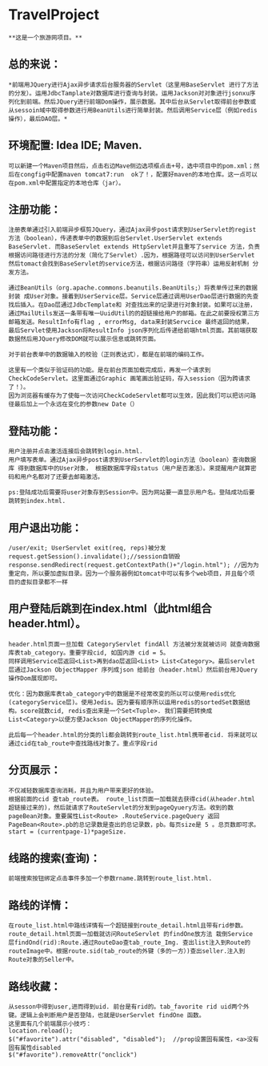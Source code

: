 # TravelProject
    **这是一个旅游网项目。**


## 总的来说：
    *前端用JQuery进行Ajax异步请求后台服务器的Servlet（这里用BaseServlet 进行了方法的分发）。运用JdbcTamplate对数据库进行查询与封装。运用Jackson对对象进行jsonxu序列化到前端。然后JQuery进行前端Dom操作，展示数据。其中后台从Servlet取得前台参数或从sessoin域中取得参数进行用BeanUtils进行简单封装。然后调用Service层（例如redis 操作），最后DAO层。*

## 环境配置: Idea IDE; Maven.
    可以新建一个Maven项目然后，点击右边Mave侧边选项框点击+号，选中项目中的pom.xml；然后在congfig中配置maven tomcat7:run  ok了！，配置好maven的本地仓库。这一点可以在pom.xml中配置指定的本地仓库（jar）。

## 注册功能：
    注册表单通过引入前端异步框剪JQuery，通过Ajax异步post请求到UserServlet的regist方法（boolean），传递表单中的数据到后台Servlet.UserServlet extends BaseServlet. 而BaseServlet extends HttpServlet并且重写了service 方法，负责根据访问路径进行方法的分发（简化了Servlet）.因为，根据路径可以访问到UserServlet 然后tomact会找到BaseServlet的service方法，根据访问路径（字符串）运用反射机制 分发方法。

    通过BeanUtils（org.apache.commons.beanutils.BeanUtils;）将表单传过来的数据封装 成User对象。接着到UserService层。Service层通过调用UserDao层进行数据的先查找后插入。在Dao层通过JdbcTemplate和 对查找出来的记录进行对象封装。如果可以注册，通过MailUtils发送一条带有唯一UuidUtil的的超链接给用户的邮箱。在此之前要授权第三方邮箱发送。ResultInfo有flag , errorMsg, data来封装Servcice 最终返回的结果， 最后Servlet使用Jackson将ResultInfo json序列化后传递给前端html页面。其前端获取数据然后用JQuery修改DOM就可以展示信息或跳转页面。

    对于前台表单中的数据输入的校验（正则表达式），都是在前端的编码工作。

    这里有一个类似于验证码的功能。是在前台页面加载完成后，再发一个请求到CheckCodeServlet。这里面通过Graphic 画笔画出验证码，存入session（因为跨请求了！）。
    因为浏览器有缓存为了使每一次访问CheckCodeServlet都可以生效，因此我们可以把访问路径最后加上一个永远在变化的参数new Date（）
## 登陆功能：
    用户注册并点击激活连接后会跳转到login.html.
    用户填写表单。通过Ajax异步post请求到UserServlet的login方法（boolean）查询数据库 得到数据库中的User对象， 根据数据库字段status（用户是否激活）。来提醒用户就算密码和用户名都对了还要去邮箱激活。

    ps:登陆成功后需要将user对象存到Session中。因为网站要一直显示用户名。登陆成功后要跳转到index.html.

## 用户退出功能：
    /user/exit; UserServlet exit(req, reps)被分发
    request.getSession().invalidate();//session自销毁
    response.sendRedirect(request.getContextPath()+"/login.html"); //因为为重定向，所以要加虚拟目录。因为一个服务器例如tomcat中可以有多个web项目，并且每个项目的虚拟目录都不一样

## 用户登陆后跳到在index.html（此html组合header.html）。
    header.html页面一旦加载 CategoryServlet findAll 方法被分发就被访问 就查询数据库表tab_category。重要字段cid, 如国内游 cid = 5。
    同样调用Service层返回<List>再到dao层返回<List> List<Category>。最后servlet层通过Jackson ObjectMapper 序列成json 给前台（header.html）然后前台用JQuery操作Dom展现即可。

    优化：因为数据库表tab_category中的数据是不经常改变的所以可以使用redis优化(categoryService层)。使用Jedis。因为要有顺序所以运用redis的sortedSet数据结构。score就数cid, redis查出来是一个Set<Tuple>. 我们需要把转换成List<Category>以便方便Jackson ObjectMapper的序列化操作。

    此后每一个header.html的分类的li都会跳转到route_list.html携带者cid. 将来就可以通过cid在tab_route中查找路线对象了。重点字段rid

## 分页展示：
    不仅减轻数据库查询消耗，并且为用户带来更好的体验。
    根据前面的cid 查tab_route表。 route_list页面一加载就去获得cid(从header.html 超链接过来的)，然后就请求了RouteServlet的分发到pageQyuery方法。收到的数pageBean对象。重要属性List<Route> .RouteService.pageQuery 返回PageBean<Route>.pb的总记录数是查出的总记录数，pb。每页size是 5 。总页数即可求。start = (currentpage-1)*pageSize.

## 线路的搜索(查询)：
    前端搜索按钮绑定点击事件多加一个参数rname.跳转到route_list.html.

## 路线的详情：
    在route_list.html中路线详情有一个超链接到route_detail.html且带有rid参数。
    route_detail.html页面一加载就访问RouteServlet 的findOne放方法 栽倒Service 层findOnd(rid):Route.通过RouteDao查tab_route_Img. 查出list注入到Route的routeImage中。根据route.sid(tab_route的外键（多的一方）)查出seller.注入到Route对象的Seller中。

## 路线收藏：
    从sesson中得到user,进而得到uid. 前台是有rid的。tab_favorite rid uid两个外键。逻辑上会判断用户是否登陆，也就是UserServlet findOne 函数。
    这里面有几个前端展示小技巧：  
    location.reload();  
    $("#favorite").attr("disabled", "disabled");  //prop设置固有属性，<a>没有固有属性disabled  
    $("#favorite").removeAttr("onclick")


     



